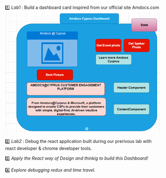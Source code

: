 :one: _Lab1_  : Build a dashboard card inspired from our official site Amdocs.com  
![dashboard](./img/dashboard.png)  

:two: _Lab2_ : Debug the react application built during our prerivous lab with react developer & chrome developer tools. 

:three: _Apply the React way of Design and thinkig to build this Dashboard!_  

:four: _Explore debugging redux and time travel._  
